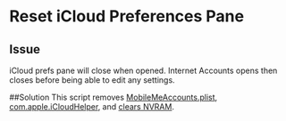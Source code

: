 # Reset iCloud Preferences Pane

## Issue
iCloud prefs pane will close when opened. Internet Accounts opens then closes before being able to edit any settings.

##Solution
This script removes [MobileMeAccounts.plist](http://apple.stackexchange.com/a/151623), [com.apple.iCloudHelper](https://discussions.apple.com/thread/7541765?start=0&tstart=0), and [clears NVRAM](https://www.jamf.com/jamf-nation/discussions/19085/disable-icloud-icloud-drive-and-find-my-mac-on-existing-systems#responseChild114035).
